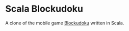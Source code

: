 # Scala Blockudoku

A clone of the mobile game [Blockudoku](https://apps.apple.com/de/app/blockudoku-block-puzzle/id1452227871?l=en-GB) written in Scala.
